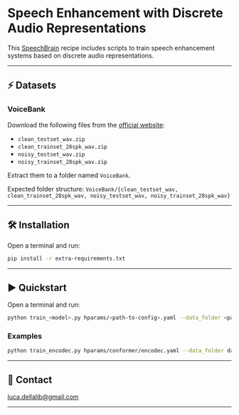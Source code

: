 # Speech Enhancement with Discrete Audio Representations

This [SpeechBrain](https://speechbrain.github.io) recipe includes scripts to train speech enhancement systems based on discrete audio representations.

---------------------------------------------------------------------------------------------------------

## ⚡ Datasets

### VoiceBank

Download the following files from the [official website](https://datashare.ed.ac.uk/handle/10283/2791):

- `clean_testset_wav.zip`
- `clean_trainset_28spk_wav.zip`
- `noisy_testset_wav.zip`
- `noisy_trainset_28spk_wav.zip`

Extract them to a folder named `VoiceBank`.

Expected folder structure: `VoiceBank/{clean_testset_wav, clean_trainset_28spk_wav, noisy_testset_wav, noisy_trainset_28spk_wav}`

---------------------------------------------------------------------------------------------------------

## 🛠️️ Installation

Open a terminal and run:

```bash
pip install -r extra-requirements.txt
```

---------------------------------------------------------------------------------------------------------

## ▶️ Quickstart

Open a terminal and run:

```bash
python train_<model>.py hparams/<path-to-config>.yaml --data_folder <path-to-data-folder>
```

### Examples

```bash
python train_encodec.py hparams/conformer/encodec.yaml --data_folder data/VoiceBank
```

---------------------------------------------------------------------------------------------------------

## 📧 Contact

[luca.dellalib@gmail.com](mailto:luca.dellalib@gmail.com)

---------------------------------------------------------------------------------------------------------

